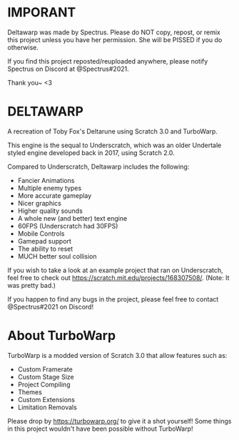 # IMPORANT
Deltawarp was made by Spectrus. Please do NOT copy, repost, or remix this project unless you have her permission.
She will be PISSED if you do otherwise.

If you find this project reposted/reuploaded anywhere, please notify Spectrus on Discord at @Spectrus#2021.

Thank you~ <3


# DELTAWARP
A recreation of Toby Fox's Deltarune using Scratch 3.0 and TurboWarp.

This engine is the sequal to Underscratch, which was an older Undertale styled engine developed back in 2017, using Scratch 2.0.

Compared to Underscratch, Deltawarp includes the following:
- Fancier Animations
- Multiple enemy types
- More accurate gameplay
- Nicer graphics
- Higher quality sounds
- A whole new (and better) text engine
- 60FPS (Underscratch had 30FPS)
- Mobile Controls
- Gamepad support
- The ability to reset
- MUCH better soul collision

If you wish to take a look at an example project that ran on Underscratch, feel free to check out https://scratch.mit.edu/projects/168307508/. (Note: It was pretty bad.)

If you happen to find any bugs in the project, please feel free to contact @Spectrus#2021 on Discord!

# About TurboWarp
TurboWarp is a modded version of Scratch 3.0 that allow features such as:
- Custom Framerate
- Custom Stage Size
- Project Compiling
- Themes
- Custom Extensions
- Limitation Removals

Please drop by https://turbowarp.org/ to give it a shot yourself! Some things in this project wouldn't have been possible without TurboWarp!
